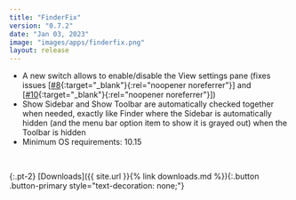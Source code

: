 ```yaml
---
title: "FinderFix"
version: "0.7.2"
date: "Jan 03, 2023"
image: "images/apps/finderfix.png"
layout: release
---
```


- A new switch allows to enable/disable the View settings pane (fixes issues [[#8](https://github.com/synappser/FinderFix/issues/8){:target="_blank"}{:rel="noopener noreferrer"}] and [[#10](https://github.com/synappser/FinderFix/issues/10){:target="_blank"}{:rel="noopener noreferrer"}])
- Show Sidebar and Show Toolbar are automatically checked together when needed, exactly like Finder where the Sidebar is automatically hidden (and the menu bar option item to show it is grayed out) when the Toolbar is hidden
- Minimum OS requirements: 10.15

<br />

{:.pt-2}
[Downloads]({{ site.url }}{% link downloads.md %}){:.button .button-primary style="text-decoration: none;"}
